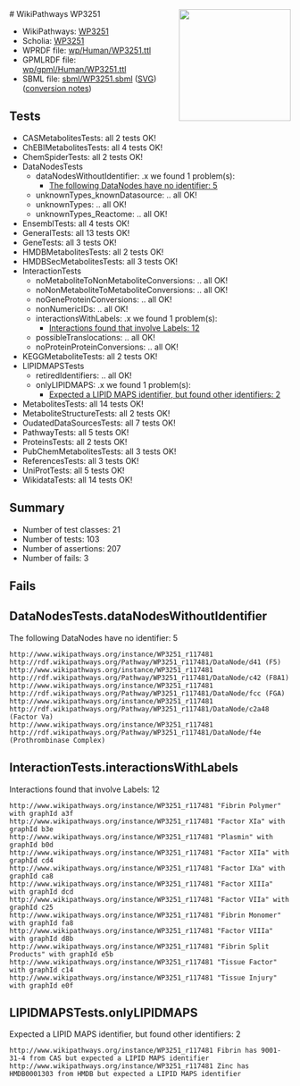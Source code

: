 <img style="float: right; width: 200px" src="../logo.png" />
# WikiPathways WP3251

* WikiPathways: [WP3251](https://identifiers.org/wikipathways:WP3251)
* Scholia: [WP3251](https://scholia.toolforge.org/wikipathways/WP3251)
* WPRDF file: [wp/Human/WP3251.ttl](../wp/Human/WP3251.ttl)
* GPMLRDF file: [wp/gpml/Human/WP3251.ttl](../wp/gpml/Human/WP3251.ttl)
* SBML file: [sbml/WP3251.sbml](../sbml/WP3251.sbml) ([SVG](../sbml/WP3251.svg)) ([conversion notes](../sbml/WP3251.txt))

## Tests
* CASMetabolitesTests: all 2 tests OK!
* ChEBIMetabolitesTests: all 4 tests OK!
* ChemSpiderTests: all 2 tests OK!
* DataNodesTests
    * dataNodesWithoutIdentifier: .x we found 1 problem(s):
        * [The following DataNodes have no identifier: 5](#d2d32fa4)
    * unknownTypes_knownDatasource: .. all OK!
    * unknownTypes: .. all OK!
    * unknownTypes_Reactome: .. all OK!
* EnsemblTests: all 4 tests OK!
* GeneralTests: all 13 tests OK!
* GeneTests: all 3 tests OK!
* HMDBMetabolitesTests: all 2 tests OK!
* HMDBSecMetabolitesTests: all 3 tests OK!
* InteractionTests
    * noMetaboliteToNonMetaboliteConversions: .. all OK!
    * noNonMetaboliteToMetaboliteConversions: .. all OK!
    * noGeneProteinConversions: .. all OK!
    * nonNumericIDs: .. all OK!
    * interactionsWithLabels: .x we found 1 problem(s):
        * [Interactions found that involve Labels: 12](#fe97a8ba)
    * possibleTranslocations: .. all OK!
    * noProteinProteinConversions: .. all OK!
* KEGGMetaboliteTests: all 2 tests OK!
* LIPIDMAPSTests
    * retiredIdentifiers: .. all OK!
    * onlyLIPIDMAPS: .x we found 1 problem(s):
        * [Expected a LIPID MAPS identifier, but found other identifiers: 2](#48cc60b9)
* MetabolitesTests: all 14 tests OK!
* MetaboliteStructureTests: all 2 tests OK!
* OudatedDataSourcesTests: all 7 tests OK!
* PathwayTests: all 5 tests OK!
* ProteinsTests: all 2 tests OK!
* PubChemMetabolitesTests: all 3 tests OK!
* ReferencesTests: all 3 tests OK!
* UniProtTests: all 5 tests OK!
* WikidataTests: all 14 tests OK!


## Summary

* Number of test classes: 21
* Number of tests: 103
* Number of assertions: 207
* Number of fails: 3

## Fails

<a name="d2d32fa4" />

## DataNodesTests.dataNodesWithoutIdentifier

The following DataNodes have no identifier: 5
```
http://www.wikipathways.org/instance/WP3251_r117481 http://rdf.wikipathways.org/Pathway/WP3251_r117481/DataNode/d41 (F5)
http://www.wikipathways.org/instance/WP3251_r117481 http://rdf.wikipathways.org/Pathway/WP3251_r117481/DataNode/c42 (F8A1)
http://www.wikipathways.org/instance/WP3251_r117481 http://rdf.wikipathways.org/Pathway/WP3251_r117481/DataNode/fcc (FGA)
http://www.wikipathways.org/instance/WP3251_r117481 http://rdf.wikipathways.org/Pathway/WP3251_r117481/DataNode/c2a48 (Factor Va)
http://www.wikipathways.org/instance/WP3251_r117481 http://rdf.wikipathways.org/Pathway/WP3251_r117481/DataNode/f4e (Prothrombinase Complex)
```

<a name="fe97a8ba" />

## InteractionTests.interactionsWithLabels

Interactions found that involve Labels: 12
```
http://www.wikipathways.org/instance/WP3251_r117481 "Fibrin Polymer" with graphId a3f
http://www.wikipathways.org/instance/WP3251_r117481 "Factor XIa" with graphId b3e
http://www.wikipathways.org/instance/WP3251_r117481 "Plasmin" with graphId b0d
http://www.wikipathways.org/instance/WP3251_r117481 "Factor XIIa" with graphId cd4
http://www.wikipathways.org/instance/WP3251_r117481 "Factor IXa" with graphId ca8
http://www.wikipathways.org/instance/WP3251_r117481 "Factor XIIIa" with graphId dcd
http://www.wikipathways.org/instance/WP3251_r117481 "Factor VIIa" with graphId c25
http://www.wikipathways.org/instance/WP3251_r117481 "Fibrin Monomer" with graphId fa8
http://www.wikipathways.org/instance/WP3251_r117481 "Factor VIIIa" with graphId d8b
http://www.wikipathways.org/instance/WP3251_r117481 "Fibrin Split Products" with graphId e5b
http://www.wikipathways.org/instance/WP3251_r117481 "Tissue Factor" with graphId c14
http://www.wikipathways.org/instance/WP3251_r117481 "Tissue Injury" with graphId e0f
```

<a name="48cc60b9" />

## LIPIDMAPSTests.onlyLIPIDMAPS

Expected a LIPID MAPS identifier, but found other identifiers: 2
```
http://www.wikipathways.org/instance/WP3251_r117481 Fibrin has 9001-31-4 from CAS but expected a LIPID MAPS identifier
http://www.wikipathways.org/instance/WP3251_r117481 Zinc has HMDB0001303 from HMDB but expected a LIPID MAPS identifier
```

